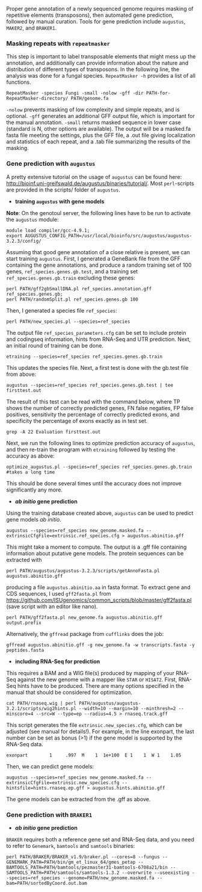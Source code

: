 Proper gene annotation of a newly sequenced genome requires masking of repetitive elements (transposons), then automated gene prediction, followed by manual curation. Tools for gene prediction include `augustus`, `MAKER2`, and `BRAKER1`. 

### Masking repeats with `repeatmasker`

This step is important to label transposable elements that might mess up the annotation, and additionally can provide information about the nature and distribution of different types of transposons. In the following line, the analysis was done for a fungal species. `RepeatMasker -h` provides a list of all functions. 
```ShellSession
RepeatMasker -species Fungi -small -nolow -gff -dir PATH-for-RepeatMasker-directory/ PATH/genome.fa
```
`-nolow` prevents masking of low complexity and simple repeats, and is optional. `-gff` generates an additional GFF output file, which is important for the manual annotation. `-small` returns masked sequence in lower case (standard is N, other options are available). The output will be a masked.fa fasta file meeting the settings, plus the GFF file, a .out file giving localization and statistics of each repeat, and a .tab file summarizing the results of the masking. 


### Gene prediction with `augustus`

A pretty extensive tutorial on the usage of `augustus` can be found here: http://bioinf.uni-greifswald.de/augustus/binaries/tutorial/. Most `perl`-scripts are provided in the scripts/ folder of `augustus`. 

   - **training `augustus` with gene models**

**Note**: On the genotoul server, the following lines have to be run to activate the `augustus` module:
```ShellSession
module load compiler/gcc-4.9.1;
export AUGUSTUS_CONFIG_PATH=/usr/local/bioinfo/src/augustus/augustus-3.2.3/config/
```

Assuming that good gene annotation of a close relative is present, we can start training `augustus`. First, I generated a GeneBank file from the GFF containing the gene annotations, and produce a random training set of 100 genes, `ref_species.genes.gb.test`, and a training set `ref_species.genes.gb.train` excluding these genes:
```ShellSession
perl PATH/gff2gbSmallDNA.pl ref_species.annotation.gff ref_species.genes.gb;
perl PATH/randomSplit.pl ref_species.genes.gb 100
```
Then, I generated a species file `ref_species`:
```ShellSession
perl PATH/new_species.pl --species=ref_species
```
The output file `ref_species_parameters.cfg` can be set to include protein and codingseq information, hints from RNA-Seq and UTR prediction. 
Next, an initial round of training can be done.
```ShellSession
etraining --species=ref_species ref_species.genes.gb.train
```
This updates the species file. Next, a first test is done with the gb.test file from above:
```ShellSession
augustus --species=ref_species ref_species.genes.gb.test | tee firsttest.out
```
The result of this test can be read with the command below, where TP shows the number of correctly predicted genes, FN false negaties, FP false positives, sensitivity the percentage of correctly predicted exons, and specificity the percentage of exons exactly as in test set.
```ShellSession
grep -A 22 Evaluation firsttest.out
```
Next, we run the following lines to optimize prediction accuracy of `augustus`, and then re-train the program with `etraining` followed by testing the accuracy as above:
```ShellSession
optimize_augustus.pl --species=ref_species ref_species.genes.gb.train #takes a long time
```
This should be done several times until the accuracy does not improve significantly any more. 


   - ***ab initio* gene prediction**

Using the training database created above, `augustus` can be used to predict gene models *ab initio*. 
```ShellSession
augustus --species=ref_species new_genome.masked.fa --extrinsicCfgFile=extrinsic.ref_species.cfg > augustus.abinitio.gff
```
This might take a moment to compute. The output is a .gff file containing information about putative gene models. The protein sequences can be extracted with 
```ShellSession
perl PATH/augustus/augustus-3.2.3/scripts/getAnnoFasta.pl augustus.abinitio.gff
```
producing a file `augustus.abinitio.aa` in fasta format. To extract gene and CDS sequences, I used `gff2fasta.pl` from https://github.com/ISUgenomics/common_scripts/blob/master/gff2fasta.pl (save script with an editor like nano).
```ShellSession
perl PATH/gff2fasta.pl new_genome.fa augustus.abinitio.gff output.prefix
```
Alternatively, the `gffread` package from `cufflinks` does the job:
```ShellSession
gffread augustus.abinitio.gff -g new_genome.fa -w transcripts.fasta -y peptides.fasta
```

   - **including RNA-Seq for prediction**

This requires a BAM and a WIG file(s) produced by mapping of your RNA-Seq against the new genome with a mapper like `STAR` or `HISAT2`. First, RNA-Seq hints have to be produced. There are many options specified in the manual that should be considered for optimization.
```ShellSession
cat PATH/rnaseq.wig | perl PATH/augustus/augustus-3.2.1/scripts/wig2hints.pl --width=10 --margin=10 --minthresh=2 --minscore=4 --src=W --type=ep --radius=4.5 > rnaseq.track.gff
```
This script generates the file `extrinsic.new_species.cfg`, which can be adjusted (see manual for details!). For example, in the line exonpart, the last number can be set as bonus (>1) if the gene model is supported by the RNA-Seq data.
```Text
exonpart        1     .997  M    1  1e+100  E 1    1  W 1    1.05
```
Then, we can predict gene models:
```ShellSession
augustus --species=ref_species new_genome.masked.fa --extrinsicCfgFile=extrinsic.new_species.cfg --hintsfile=hints.rnaseq.ep.gff > augustus.hints.abinitio.gff
```
The gene models can be extracted from the .gff as above. 


### Gene prediction with `BRAKER1`

   - ***ab initio* gene prediction**

`BRAKER` requires both a reference gene set and RNA-Seq data, and you need to refer to `Genemark`, `bamtools` and `samtools` binaries:
```ShellSession
perl PATH/BRAKER/BRAKER_v1.9/braker.pl --cores=8 --fungus --GENEMARK_PATH=PATH/bin/gm_et_linux_64/gmes_petap --BAMTOOLS_PATH=PATH/bamtools/pezmaster31-bamtools-6708a21/bin --SAMTOOLS_PATH=PATH/samtools/samtools-1.3.2 --overwrite --useexisting --species=ref_species --genome=PATH/new_genome.masked.fa --bam=PATH/sortedByCoord.out.bam
```
